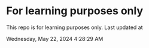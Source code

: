 # For learning purposes only
This repo is for learning purposes only.
Last updated at

Wednesday, May 22, 2024 4:28:29 AM

